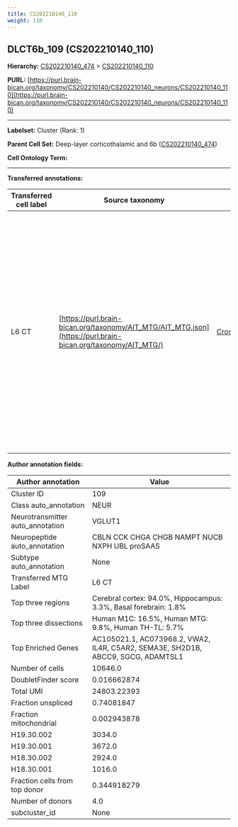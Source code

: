 ```yaml
---
title: CS202210140_110
weight: 110
---
```

## DLCT6b_109 (CS202210140_110)
<b>Hierarchy: </b>
[CS202210140_474](../CS202210140_474) >
[CS202210140_110](../CS202210140_110)

**PURL:** [https://purl.brain-bican.org/taxonomy/CS202210140/CS202210140_neurons/CS202210140_110](https://purl.brain-bican.org/taxonomy/CS202210140/CS202210140_neurons/CS202210140_110)

---


**Labelset:** Cluster (Rank: 1)

**Parent Cell Set:** Deep-layer corticothalamic and 6b ([CS202210140_474](../CS202210140_474))



**Cell Ontology Term:** 

[MARKER GENES.]: #


---

[TRANSFERRED ANNOTATIONS.]: #


**Transferred annotations:**

| Transferred cell label | Source taxonomy | Source node accession | Algorithm name | Comment |
|------------------------|-----------------|-----------------------|----------------|---------|
|L6 CT|[https://purl.brain-bican.org/taxonomy/AIT_MTG/AIT_MTG.json](https://purl.brain-bican.org/taxonomy/AIT_MTG/)|[CrossArea_subclass:d4ee4a2c4c](https://purl.brain-bican.org/taxonomy/AIT_MTG/CrossArea_subclass_d4ee4a2c4c)||We performed PCA (50 components) on our full dataset, trained a random forest classifier (scikit-learn, class_ weight=‘balanced’, max_depth=50) on the MTG labels, and then predicted labels for all cells. We labeled each cluster with the mode of its constituent cells if two conditions were met: more than 0.8 of predicted labels matched the mode, and the mean probability of these pre- dictions was greater than 0.8.|

[AUTHOR ANNOTATION FIELDS.]: #


**Author annotation fields:**

| Author annotation | Value |
|-------------------|-------|
|Cluster ID|109|
|Class auto_annotation|NEUR|
|Neurotransmitter auto_annotation|VGLUT1|
|Neuropeptide auto_annotation|CBLN CCK CHGA CHGB NAMPT NUCB NXPH UBL proSAAS|
|Subtype auto_annotation|None|
|Transferred MTG Label|L6 CT|
|Top three regions|Cerebral cortex: 94.0%, Hippocampus: 3.3%, Basal forebrain: 1.8%|
|Top three dissections|Human M1C: 16.5%, Human MTG: 9.8%, Human TH-TL: 5.7%|
|Top Enriched Genes|AC105021.1, AC073968.2, VWA2, IL4R, C5AR2, SEMA3E, SH2D1B, ABCC9, SGCG, ADAMTSL1|
|Number of cells|10646.0|
|DoubletFinder score|0.016662874|
|Total UMI|24803.22393|
|Fraction unspliced|0.74081847|
|Fraction mitochondrial|0.002943878|
|H19.30.002|3034.0|
|H19.30.001|3672.0|
|H18.30.002|2924.0|
|H18.30.001|1016.0|
|Fraction cells from top donor|0.344918279|
|Number of donors|4.0|
|subcluster_id|None|
